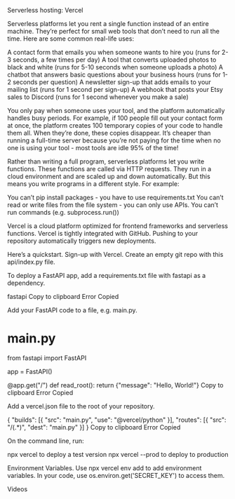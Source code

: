 Serverless hosting: Vercel

Serverless platforms let you rent a single function instead of an entire machine. They’re perfect for small web tools that don’t need to run all the time. Here are some common real-life uses:

A contact form that emails you when someone wants to hire you (runs for 2-3 seconds, a few times per day)
A tool that converts uploaded photos to black and white (runs for 5-10 seconds when someone uploads a photo)
A chatbot that answers basic questions about your business hours (runs for 1-2 seconds per question)
A newsletter sign-up that adds emails to your mailing list (runs for 1 second per sign-up)
A webhook that posts your Etsy sales to Discord (runs for 1 second whenever you make a sale)

You only pay when someone uses your tool, and the platform automatically handles busy periods. For example, if 100 people fill out your contact form at once, the platform creates 100 temporary copies of your code to handle them all. When they’re done, these copies disappear. It’s cheaper than running a full-time server because you’re not paying for the time when no one is using your tool - most tools are idle 95% of the time!

Rather than writing a full program, serverless platforms let you write functions. These functions are called via HTTP requests. They run in a cloud environment and are scaled up and down automatically. But this means you write programs in a different style. For example:

You can’t pip install packages - you have to use requirements.txt
You can’t read or write files from the file system - you can only use APIs.
You can’t run commands (e.g. subprocess.run())

Vercel is a cloud platform optimized for frontend frameworks and serverless functions. Vercel is tightly integrated with GitHub. Pushing to your repository automatically triggers new deployments.

Here’s a quickstart. Sign-up with Vercel. Create an empty git repo with this api/index.py file.

To deploy a FastAPI app, add a requirements.txt file with fastapi as a dependency.

fastapi
Copy to clipboard
Error
Copied

Add your FastAPI code to a file, e.g. main.py.

# main.py
from fastapi import FastAPI

app = FastAPI()

@app.get("/")
def read_root():
    return {"message": "Hello, World!"}
Copy to clipboard
Error
Copied

Add a vercel.json file to the root of your repository.

{
  "builds": [{ "src": "main.py", "use": "@vercel/python" }],
  "routes": [{ "src": "/(.*)", "dest": "main.py" }]
}
Copy to clipboard
Error
Copied

On the command line, run:

npx vercel to deploy a test version
npx vercel --prod to deploy to production

Environment Variables. Use npx vercel env add to add environment variables. In your code, use os.environ.get('SECRET_KEY') to access them.

Videos